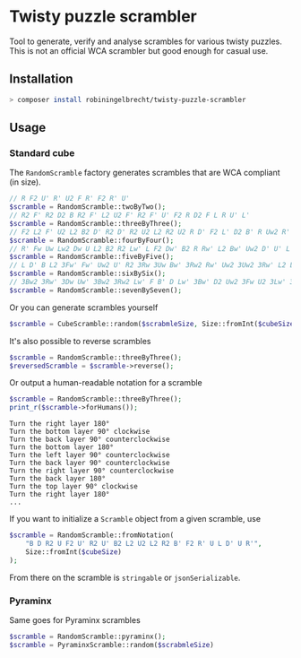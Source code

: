 # Twisty puzzle scrambler

Tool to generate, verify and analyse scrambles for various twisty puzzles. 
This is not an official WCA scrambler but good enough for casual use.

## Installation

```bash
> composer install robiningelbrecht/twisty-puzzle-scrambler
```

## Usage

### Standard cube

The `RandomScramble` factory generates scrambles that are WCA compliant (in size).

```php
// R F2 U' R' U2 F R' F2 R' U'
$scramble = RandomScramble::twoByTwo();
// R2 F' R2 D2 B R2 F' L2 U2 F' R2 F' U' F2 R D2 F L R U' L'
$scramble = RandomScramble::threeByThree();
// F2 L2 F' U2 L2 B2 D' R2 D' R2 U2 L2 R2 U2 R D' F2 L' D2 B' R Uw2 R' B2 Uw2...
$scramble = RandomScramble::fourByFour();
// R' Fw Uw Lw2 Dw U L2 B2 R2 Lw' L F2 Dw' B2 R Rw' L2 Bw' Uw2 D' U' L' Bw D...
$scramble = RandomScramble::fiveByFive();
// L D' B L2 3Fw' Fw' Uw2 U' R2 3Rw 3Uw Bw' 3Rw2 Rw' Uw2 3Uw2 3Rw' L2 Lw' D F2...
$scramble = RandomScramble::sixBySix();
// 3Bw2 3Rw' 3Dw Uw' 3Bw2 3Rw2 Lw' F B' D Lw' 3Bw' D2 Uw2 3Fw U2 3Lw' 3Dw' B Fw'...
$scramble = RandomScramble::sevenBySeven();
```

Or you can generate scrambles yourself

```php
$scramble = CubeScramble::random($scrabmleSize, Size::fromInt($cubeSize))
```

It's also possible to reverse scrambles

```php
$scramble = RandomScramble::threeByThree();
$reversedScramble = $scramble->reverse();
```

Or output a human-readable notation for a scramble

```php
$scramble = RandomScramble::threeByThree();
print_r($scramble->forHumans());
```

```
Turn the right layer 180°
Turn the bottom layer 90° clockwise
Turn the back layer 90° counterclockwise
Turn the bottom layer 180°
Turn the left layer 90° counterclockwise
Turn the back layer 90° counterclockwise
Turn the right layer 90° counterclockwise
Turn the back layer 180°
Turn the top layer 90° clockwise
Turn the right layer 180°
...
```

If you want to initialize a `Scramble` object from a given scramble, use

```php
$scramble = RandomScramble::fromNotation(
    "B D R2 U F2 U' R2 U' B2 L2 U2 L2 R2 B' F2 R' U L D' U R'",
    Size::fromInt($cubeSize)
);
```

From there on the scramble is `stringable` or `jsonSerializable`.

### Pyraminx

Same goes for Pyraminx scrambles

```php
$scramble = RandomScramble::pyraminx();
$scramble = PyraminxScramble::random($scrabmleSize)
```